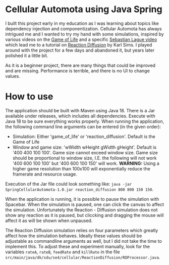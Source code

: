 # Cellular Automota using Java Spring
I built this project early in my education as I was learning about topics like dependency injection and componentization. Cellular Automota has always intrigued me and I wanted to try my hand with some simulations, inspired by various videos on the [Game of Life]([https://en.wikipedia.org/wiki/Conway%27s_Game_of_Life](https://www.youtube.com/watch?v=R9Plq-D1gEk)) and a specific [Sebastian Lague video](https://www.youtube.com/watch?v=kzwT3wQWAHE) which lead me to a tutorial on [Reaction Diffusion](https://www.karlsims.com/rd.html) by Karl Sims. I played around with the project for a few days and abandoned it, but years later polished it a little bit.

As it is a beginner project, there are many things that could be improved and are missing. Performance is terrible, and there is no UI to change values.

# How to use
The application should be built with Maven using Java 18. There is a Jar available under releases, which includes all dependencies. Execute with Java 18 to be sure everything works properly. When running the application, the following command line arguments can be entered (in the given order):
- Simulation: Either 'game_of_life' or 'reaction_diffusion'. Default is the Game of Life
- Window and game size: 'wWidth wHeight gWidth gHeight'. Default is '400 400 100 100'. Game size cannot exceed window size. Game size should be proportional to window size, I.E. the following will not work '400 600 100 100' but '400 600 100 150' will work. **WARNING:** Using a higher game resolution than 100x100 will exponentially reduce the framerate and resource usage. 

Execution of the Jar file could look something like: `java -jar SpringCellularAutomota-1.0.jar reaction_diffusion 800 800 150 150`. 

When the application is running, it is possible to pause the simulation with Spacebar. When the simulation is paused, one can click the canvas to affect the simulation. Unfortunately the Reaction - Diffusion simulation does not show any reaction as it is paused, but cliccking and dragging the mouse will affect it as will be shown when unpaused.

The Reaction Diffusion simulation relies on four parameters which greatly affect how the simulation behaves. Ideally these values should be adjustable as commandline arguments as well, but I did not take the time to implement this. To adjust these and experiment manually, look for the variables `rateA`, `rateB`, `feedRate` and `killRate` in the file `src/main/java/dk/sdu/se4/cellular/ReactionDiffusion/RDProcessor.java`.
